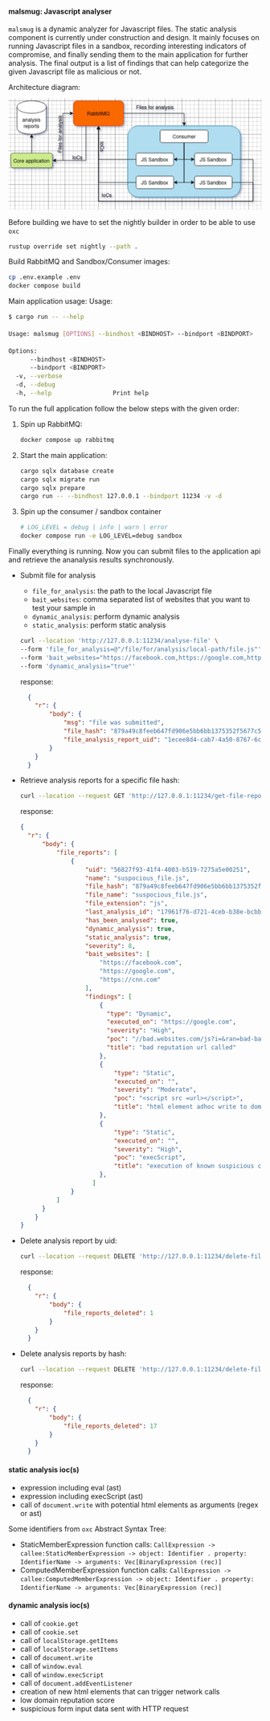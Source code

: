 #### malsmug: Javascript analyser

`malsmug` is a dynamic analyzer for Javascript files. The static analysis component is currently under construction and design. It mainly focuses on running Javascript files in a sandbox, recording interesting indicators of compromise, and finally sending them to the main application for further analysis. The final output is a list of findings that can help categorize the given Javascript file as malicious or not.

Architecture diagram:

![alt text](./misc/images/malsmug.png "architecture")

Before building we have to set the nightly builder in order to be able to use `oxc`
```bash
rustup override set nightly --path .
```
Build RabbitMQ and Sandbox/Consumer images:
```bash
cp .env.example .env
docker compose build
```

Main application usage:
Usage:
```bash
$ cargo run -- --help

Usage: malsmug [OPTIONS] --bindhost <BINDHOST> --bindport <BINDPORT>

Options:
      --bindhost <BINDHOST>  
      --bindport <BINDPORT>  
  -v, --verbose              
  -d, --debug                
  -h, --help                 Print help

```

To run the full application follow the below steps with the given order:

1. Spin up RabbitMQ:
    ```bash
    docker compose up rabbitmq
    ```
2. Start the main application:
    ```bash
    cargo sqlx database create
    cargo sqlx migrate run
    cargo sqlx prepare
    cargo run -- --bindhost 127.0.0.1 --bindport 11234 -v -d
    ```
3. Spin up the consumer / sandbox container
    ```bash
    # LOG_LEVEL = debug | info | warn | error
    docker compose run -e LOG_LEVEL=debug sandbox
    ```
Finally everything is running. Now you can submit files to the application api and retrieve the ananalysis results synchronously.

- Submit file for analysis
    - `file_for_analysis`: the path to the local Javascript file
    - `bait_websites`: comma separated list of websites that you want to test your sample in
    - `dynamic_analysis`: perform dynamic analysis
    - `static_analysis`: perform static analysis

    ```bash
    curl --location 'http://127.0.0.1:11234/analyse-file' \
    --form 'file_for_analysis=@"/file/for/analysis/local-path/file.js"' \
    --form 'bait_websites="https://facebook.com,https://google.com,https://cnn.com"' \
    --form 'dynamic_analysis="true"'
    ```

    response:
    ```json
      {
        "r": {
            "body": {
                "msg": "file was submitted",
                "file_hash": "879a49c8feeb647fd906e5bb6bb1375352f5677c5cd2546a57093edaa7bce8b9",
                "file_analysis_report_uid": "1ecee8d4-cab7-4a50-8767-6ca21c0e2557"
            }
        }
      }
    ```

- Retrieve analysis reports for a specific file hash:

    ```bash
    curl --location --request GET 'http://127.0.0.1:11234/get-file-reports/879a49c8feeb647fd906e5bb6bb1375352f5dd5c5cd2546a57093edaa7bce8b9'
    ```

    response:
    ```json
    {
      "r": {
          "body": {
              "file_reports": [
                  {
                      "uid": "56827f93-41f4-4003-b519-7275a5e00251",
                      "name": "suspocious_file.js",
                      "file_hash": "879a49c8feeb647fd906e5bb6bb1375352f5677c5cd2546a57093edaa7bce8b9",
                      "file_name": "suspocious_file.js",
                      "file_extension": "js",
                      "last_analysis_id": "17961f76-d721-4ceb-b38e-bcbbc8ee6783",
                      "has_been_analysed": true,
                      "dynamic_analysis": true,
                      "static_analysis": true,
                      "severity": 8,
                      "bait_websites": [
                          "https://facebook.com",
                          "https://google.com",
                          "https://cnn.com"
                      ],
                      "findings": [
                          {
                            "type": "Dynamic",
                            "executed_on": "https://google.com",
                            "severity": "High",
                            "poc": "//bad.websites.com/js?i=&ran=bad-bad-bad",
                            "title": "bad reputation url called"
                          },
                          {
                              "type": "Static",
                              "executed_on": "",
                              "severity": "Moderate",
                              "poc": "<script src =url></script>",
                              "title": "html element adhoc write to dom"
                          },
                          {
                              "type": "Static",
                              "executed_on": "",
                              "severity": "High",
                              "poc": "execScript",
                              "title": "execution of known suspicious commands"
                          },
                        ]
                  }
              ]
          }
        }
    }
  ```

- Delete analysis report by uid:
    ```bash
    curl --location --request DELETE 'http://127.0.0.1:11234/delete-file-report/:file_analysis_report_uid'
    ```

  response:
  ```json
    {
      "r": {
          "body": {
              "file_reports_deleted": 1
          }
      }
    }
  ```
    
- Delete analysis reports by hash:
    ```bash
    curl --location --request DELETE 'http://127.0.0.1:11234/delete-file-reports/ada64db98cef41e0e385ca1553aajc160a868d03b4318be5abb26f4d4310b6c1'
    ```

  response:
  ```json
    {
      "r": {
          "body": {
              "file_reports_deleted": 17
          }
      }
    }
  ```
    
#### static analysis ioc(s)

- expression including eval (ast)
- expression including execScript (ast)
- call of `document.write` with potential html elements as arguments (regex or ast)

Some identifiers from `oxc` Abstract Syntax Tree:
- StaticMemberExpression function calls: `CallExpression -> callee:StaticMemberExpression -> object: Identifier . property: IdentifierName -> arguments: Vec[BinaryExpression (rec)]`
- ComputedMemberExpression function calls:  `CallExpression -> callee:ComputedMemberExpression -> object: Identifier . property: IdentifierName -> arguments: Vec[BinaryExpression (rec)]`

#### dynamic analysis ioc(s)

- call of `cookie.get`
- call of `cookie.set`
- call of `localStorage.getItems`
- call of `localStorage.setItems`
- call of `document.write`
- call of `window.eval`
- call of `window.execScript`
- call of `document.addEventListener`
- creation of new html elements that can trigger network calls
- low domain reputation score
- suspicious form input data sent with HTTP request